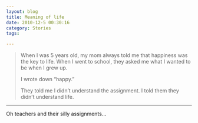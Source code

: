 ```yaml
---
layout: blog
title: Meaning of life
date: 2010-12-5 00:30:16
category: Stories
tags:

---
```


> When I was 5 years old, my mom always told me that happiness was the key to life. When I went to school, they asked me what I wanted to be when I grew up.
>
> I wrote down “happy.”
> 
> They told me I didn’t understand the assignment. I told them they didn’t understand life.

***

Oh teachers and their silly assignments…
